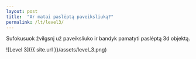 ```yaml
---
layout: post
title:  "Ar matai paslėptą paveiksliuką?"
permalink: /lt/level3/
---
```

Sufokusuok žvilgsnį už paveiksliuko ir bandyk pamatyti paslėptą 3d objektą.

![Level 3]({{ site.url }}/assets/level_3.png)
